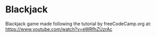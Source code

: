# Blackjack

Blackjack game made following the tutorial by freeCodeCamp.org at: https://www.youtube.com/watch?v=eWRfhZUzrAc